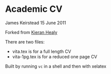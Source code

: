 # Academic CV

James Keirstead
15 June 2011

Forked from [Kieran Healy](git://github.com/kjhealy/kjh-vita)

There are two files:
 - vita.tex is for a full length CV
 - vita-1pg.tex is for a reduced one page CV

Built by running `vc` in a shell and then with xelatex

